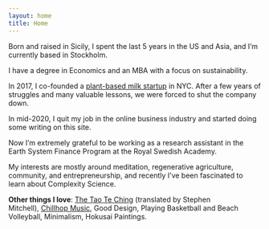 ```yaml
---
layout: home
title: Home
---
```


Born and raised in Sicily, I spent the last 5 years in the US and Asia, and I’m currently based in 
Stockholm.

I have a degree in Economics and an MBA with a focus on sustainability.

In 2017, I co-founded a [plant-based milk startup](https://www.instagram.com/miruku_peanut_milk) in NYC. After a few years of
struggles and many valuable lessons, we were forced to shut the company down.

In mid-2020, I quit my job in the online business industry and started doing some writing on this site. 

Now I’m extremely grateful to be working as a research assistant in the Earth System Finance Program at the Royal Swedish Academy.

My interests are mostly around meditation, regenerative agriculture, community, and entrepreneurship, and 
recently I’ve been fascinated to learn about Complexity Science.

**Other things I love**: [The Tao Te Ching](https://www.amazon.com/Tao-Te-Ching-Lao-Tzu/dp/0711236496) (translated by Stephen Mitchell), [Chillhop Music](https://www.youtube.com/watch?v=5yx6BWlEVcY), Good Design, Playing Basketball and Beach Volleyball, Minimalism, Hokusai Paintings.
